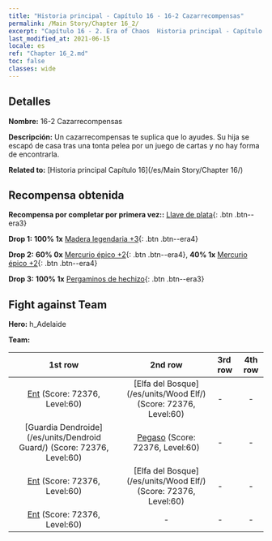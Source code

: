 ```yaml
---
title: "Historia principal - Capítulo 16 - 16-2 Cazarrecompensas"
permalink: /Main Story/Chapter 16_2/
excerpt: "Capítulo 16 - 2. Era of Chaos  Historia principal - Capítulo 16_2. 16-2 Cazarrecompensas"
last_modified_at: 2021-06-15
locale: es
ref: "Chapter 16_2.md"
toc: false
classes: wide
---
```


## Detalles

 **Nombre:** 16-2 Cazarrecompensas

 **Descripción:** Un cazarrecompensas te suplica que lo ayudes. Su hija se escapó de casa tras una tonta pelea por un juego de cartas y no hay forma de encontrarla.

 **Related to:** [Historia principal Capítulo 16](/es/Main Story/Chapter 16/)

## Recompensa obtenida

 **Recompensa por completar por primera vez::** [Llave de plata](/ItemsES/con_693/){: .btn .btn--era3}

 **Drop 1:** **100% 1x** [Madera legendaria +3](/ItemsES/mat_55/){: .btn .btn--era4}

 **Drop 2:** **60% 0x** [Mercurio épico +2](/ItemsES/mat_49/){: .btn .btn--era4}, **40% 1x** [Mercurio épico +2](/ItemsES/mat_49/){: .btn .btn--era4}

 **Drop 3:** **100% 1x** [Pergaminos de hechizo](/ItemsES/con_694/){: .btn .btn--era3}


## Fight against Team
 **Hero:** h_Adelaide

 **Team:**


  | 1st row | 2nd row | 3rd row | 4th row |
  |:----:|:----:|:----|:----:|
  | [Ent](/es/units/Treant/) (Score: 72376, Level:60)  | [Elfa del Bosque](/es/units/Wood Elf/) (Score: 72376, Level:60)  | - | - |
  | [Guardia Dendroide](/es/units/Dendroid Guard/) (Score: 72376, Level:60)  | [Pegaso](/es/units/Pegasus/) (Score: 72376, Level:60)  | - | - |
  | [Ent](/es/units/Treant/) (Score: 72376, Level:60)  | [Elfa del Bosque](/es/units/Wood Elf/) (Score: 72376, Level:60)  | - | - |
  | [Ent](/es/units/Treant/) (Score: 72376, Level:60)  | - | - | - |


